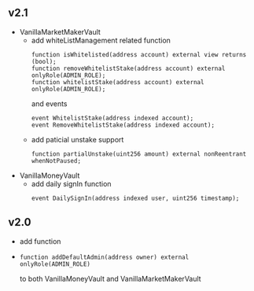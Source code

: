 ## v2.1
*   VanillaMarketMakerVault
    *   add whiteListManagement related function  
        ```solidity
        function isWhitelisted(address account) external view returns (bool);
        function removeWhitelistStake(address account) external onlyRole(ADMIN_ROLE);
        function whitelistStake(address account) external onlyRole(ADMIN_ROLE);
        ```
        and events
        ```solidity
        event WhitelistStake(address indexed account);
        event RemoveWhitelistStake(address indexed account);
        ```
    * add paticial unstake support
        ```solidity
        function partialUnstake(uint256 amount) external nonReentrant whenNotPaused;

        ```
*   VanillaMoneyVault
    *   add daily signIn function
        ```solidity
        event DailySignIn(address indexed user, uint256 timestamp);

        ```
## v2.0
*   add function 
*   ```solidity 
    function addDefaultAdmin(address owner) external onlyRole(ADMIN_ROLE)
    ``` 
    to both VanillaMoneyVault and VanillaMarketMakerVault